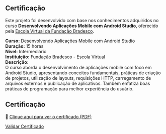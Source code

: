 ## Certificação

Este projeto foi desenvolvido com base nos conhecimentos adquiridos no curso **Desenvolvendo Aplicações Mobile com Android Studio**, oferecido pela [Escola Virtual da Fundação Bradesco](https://www.ev.org.br/).

**Curso:** Desenvolvendo Aplicações Mobile com Android Studio  
**Duração:** 15 horas  
**Nível:** Intermediário  
**Instituição:** Fundação Bradesco - Escola Virtual  
**Descrição:**  
O curso aborda o desenvolvimento de aplicações mobile com foco em Android Studio, apresentando conceitos fundamentais, práticas de criação de projetos, utilização de layouts, requisições HTTP, carregamento de arquivos externos e publicação de aplicativos. Também enfatiza boas práticas de programação para melhor experiência do usuário.

## Certificação

📄 [Clique aqui para ver o certificado (PDF)](Certificado.pdf)

[Validar Certificado](https://www.ev.org.br/validar-certificado)
